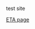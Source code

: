 test site

<a href="https://github.com/wabmester/wabmester.github.io/blob/main/Electronic%20and%20Technical%20Arts%20-%20BARN.html">ETA page</a>
